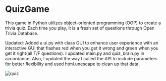 # QuizGame
This game in Python utilizes object-oriented programming (OOP) to create a trivia quiz. Each time you play, it is a fresh set of questions through Open Trivia Database. 


Updated: Added a ui.py with class GUI to enhance user experience with an interactive GUI that flashes red when you get it wrong and green when you get it right(all T/F questions). I updated main.py and quiz_brain.py in accordance. Also, I updated the way I called the API to include parameters for better flexibility and used html.unescape to clean up that data.

![quiz](https://github.com/andreapeterson/QuizGame/assets/134665743/1ea72505-a0c1-4f71-8d92-5e4d52cba78a)
